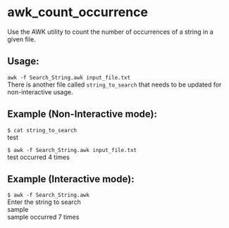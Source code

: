 # awk_count_occurrence      
Use the AWK utility to count the number of occurrences of a string in a given file.      
## Usage:      
`awk -f Search_String.awk input_file.txt`      
There is another file called `string_to_search` that needs to be updated for non-interactive usage.      

## Example (Non-Interactive mode):      
`$ cat string_to_search`    
test    


`$ awk -f Search_String.awk input_file.txt`   
  test occurred 4 times      


## Example (Interactive mode):
`$ awk -f Search_String.awk`    
  Enter the string to search     
  sample     
  sample occurred 7 times    
